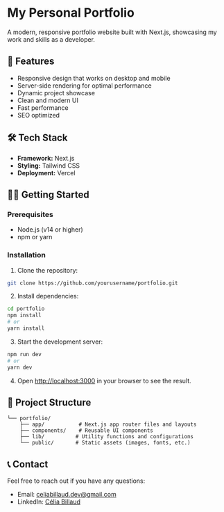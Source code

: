 # My Personal Portfolio

A modern, responsive portfolio website built with Next.js, showcasing my work and skills as a developer.

## 🚀 Features

- Responsive design that works on desktop and mobile
- Server-side rendering for optimal performance
- Dynamic project showcase
- Clean and modern UI
- Fast performance
- SEO optimized

## 🛠 Tech Stack

- **Framework:** Next.js
- **Styling:** Tailwind CSS
- **Deployment:** Vercel

## 🏃‍♂️ Getting Started

### Prerequisites

- Node.js (v14 or higher)
- npm or yarn

### Installation

1. Clone the repository:
```bash
git clone https://github.com/yourusername/portfolio.git
```

2. Install dependencies:
```bash
cd portfolio
npm install
# or
yarn install
```

3. Start the development server:
```bash
npm run dev
# or
yarn dev
```

4. Open [http://localhost:3000](http://localhost:3000) in your browser to see the result.

## 📁 Project Structure

```
└── portfolio/
    ├── app/           # Next.js app router files and layouts
    ├── components/    # Reusable UI components
    ├── lib/          # Utility functions and configurations
    └── public/       # Static assets (images, fonts, etc.)
```

## 📞 Contact

Feel free to reach out if you have any questions:

- Email: celiabillaud.dev@gmail.com
- LinkedIn: [Célia Billaud](https://www.linkedin.com/in/celiabillaud/)
